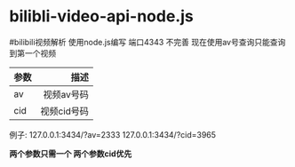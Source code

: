 # bilibli-video-api-node.js
#bilibili视频解析  使用node.js编写
端口4343 
不完善  现在使用av号查询只能查询到第一个视频  
<table>
<thead>
<tr>
  <th align="left">参数</th>
  <th align="right">描述</th>
</tr>
</thead>
<tbody><tr>
  <td align="left">av</td>
  <td align="right">视频av号码</td>
</tr>
<tr>
  <td align="left">cid</td>
  <td align="right">视频cid号码</td>
</tr>
</tbody></table>
例子: 127.0.0.1:3434/?av=2333
         127.0.0.1:3434/?cid=3965

**两个参数只需一个 两个参数cid优先**
 
